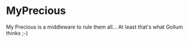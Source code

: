 # MyPrecious
My Precious is a middleware to rule them all... At least that's what Gollum thinks ;-)
